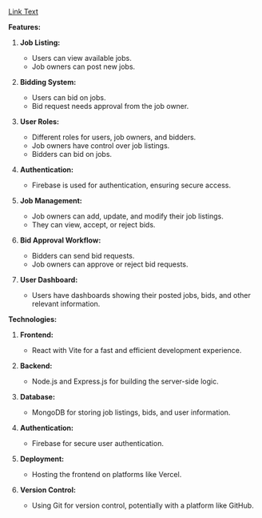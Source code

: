 [Link Text]([https://survey-master-fe443.web.app/](https://job-finder-app-83469.web.app/))

**Features:**

1. **Job Listing:**
   - Users can view available jobs.
   - Job owners can post new jobs.

2. **Bidding System:**
   - Users can bid on jobs.
   - Bid request needs approval from the job owner.

3. **User Roles:**
   - Different roles for users, job owners, and bidders.
   - Job owners have control over job listings.
   - Bidders can bid on jobs.

4. **Authentication:**
   - Firebase is used for authentication, ensuring secure access.

5. **Job Management:**
   - Job owners can add, update, and modify their job listings.
   - They can view, accept, or reject bids.

6. **Bid Approval Workflow:**
   - Bidders can send bid requests.
   - Job owners can approve or reject bid requests.

7. **User Dashboard:**
   - Users have dashboards showing their posted jobs, bids, and other relevant information.

**Technologies:**

1. **Frontend:**
   - React with Vite for a fast and efficient development experience.

2. **Backend:**
   - Node.js and Express.js for building the server-side logic.

3. **Database:**
   - MongoDB for storing job listings, bids, and user information.

4. **Authentication:**
   - Firebase for secure user authentication.


7. **Deployment:**
   - Hosting the frontend on platforms like Vercel.

8. **Version Control:**
   - Using Git for version control, potentially with a platform like GitHub.
